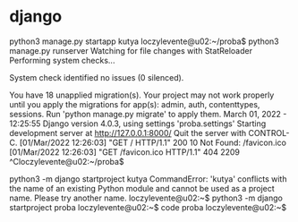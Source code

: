 # django

python3 manage.py startapp kutya
loczylevente@u02:~/proba$ python3 manage.py runserver
Watching for file changes with StatReloader
Performing system checks...

System check identified no issues (0 silenced).

You have 18 unapplied migration(s). Your project may not work properly until you apply the migrations for app(s): admin, auth, contenttypes, sessions.
Run 'python manage.py migrate' to apply them.
March 01, 2022 - 12:25:55
Django version 4.0.3, using settings 'proba.settings'
Starting development server at http://127.0.0.1:8000/
Quit the server with CONTROL-C.
[01/Mar/2022 12:26:03] "GET / HTTP/1.1" 200 10
Not Found: /favicon.ico
[01/Mar/2022 12:26:03] "GET /favicon.ico HTTP/1.1" 404 2209
^Cloczylevente@u02:~/proba$ 


python3 -m django startproject kutya
CommandError: 'kutya' conflicts with the name of an existing Python module and cannot be used as a project name. Please try another name.
loczylevente@u02:~$ python3 -m django startproject proba
loczylevente@u02:~$ code proba
loczylevente@u02:~$ 
